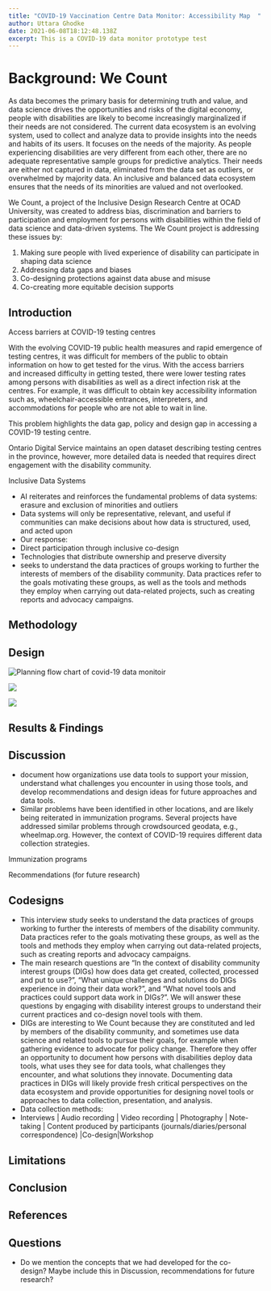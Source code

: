 ```yaml
---
title: "COVID-19 Vaccination Centre Data Monitor: Accessibility Map  "
author: Uttara Ghodke
date: 2021-06-08T18:12:48.138Z
excerpt: This is a COVID-19 data monitor prototype test
---
```

<!--StartFragment-->

# Background: We Count 

As data becomes the primary basis for determining truth and value, and data science drives the opportunities and risks of the digital economy, people with disabilities are likely to become increasingly marginalized if their needs are not considered. The current data ecosystem is an evolving system, used to collect and analyze data to provide insights into the needs and habits of its users. It focuses on the needs of the majority. As people experiencing disabilities are very different from each other, there are no adequate representative sample groups for predictive analytics. Their needs are either not captured in data, eliminated from the data set as outliers, or overwhelmed by majority data. An inclusive and balanced data ecosystem ensures that the needs of its minorities are valued and not overlooked. 

We Count, a project of the Inclusive Design Research Centre at OCAD University, was created to address bias, discrimination and barriers to participation and employment for persons with disabilities within the field of data science and data-driven systems. The We Count project is addressing these issues by: 

1. Making sure people with lived experience of disability can participate in shaping data science 
2. Addressing data gaps and biases 
3. Co-designing protections against data abuse and misuse 
4. Co-creating more equitable decision supports  

## Introduction 

Access barriers at COVID-19 testing centres​ 

With the evolving COVID-19 public health measures and rapid emergence of testing centres, it was difficult for members of the public to obtain information on how to get tested for the virus. With the access barriers and increased difficulty in getting tested, there were lower testing rates among persons with disabilities as well as a direct infection risk at the centres. For example, it was difficult to obtain key accessibility information such as, wheelchair-accessible entrances, interpreters, and accommodations for people who are not able to wait in line.  

This problem highlights the data gap, policy and design gap​ in accessing a COVID-19 testing centre.  

Ontario Digital Service maintains an open dataset describing testing centres in the province​, however, more detailed data is needed that requires direct engagement with the disability community. 

Inclusive Data Systems 

* AI reiterates and reinforces the fundamental problems of data systems: erasure and exclusion of minorities and outliers​ 
* Data systems will only be representative, relevant, and useful if communities can make decisions about how data is structured, used, and acted upon​ 
* Our response: ​ 
* Direct participation through inclusive co-design ​ 
* Technologies that distribute ownership and preserve diversity​ 
* seeks to understand the data practices of groups working to further the interests of members of the disability community. Data practices refer to the goals motivating these groups, as well as the tools and methods they employ when carrying out data-related projects, such as creating reports and advocacy campaigns. 

## Methodology 

## Design

![Planning flow chart of covid-19 data monitoir](/uploads/flowchart.jpeg "Planning flow chart of covid-19 data monitoir")

![](/uploads/data-monitor-landing-page.png)

![](/uploads/mobile-views-landing-page.png)

## Results & Findings 

## Discussion 

* document how organizations use data tools to support your mission, understand what challenges you encounter in using those tools, and develop recommendations and design ideas for future approaches and data tools. 
* Similar problems have been identified in other locations, and are likely being reiterated in immunization programs. Several projects have addressed similar problems through crowdsourced geodata, e.g., wheelmap.org​. However, the context of COVID-19 requires different data collection strategies​. 

Immunization programs 

Recommendations (for future research) 

## Codesigns 

* This interview study seeks to understand the data practices of groups working to further the interests of members of the disability community. Data practices refer to the goals motivating these groups, as well as the tools and methods they employ when carrying out data-related projects, such as creating reports and advocacy campaigns.  
* The main research questions are “In the context of disability community interest groups (DIGs) how does data get created, collected, processed and put to use?”, “What unique challenges and solutions do DIGs experience in doing their data work?”, and “What novel tools and practices could support data work in DIGs?”. We will answer these questions by engaging with disability interest groups to understand their current practices and co-design novel tools with them. 
* DIGs are interesting to We Count because they are constituted and led by members of the disability community, and sometimes use data science and related tools to pursue their goals, for example when gathering evidence to advocate for policy change. Therefore they offer an opportunity to document how persons with disabilities deploy data tools, what uses they see for data tools, what challenges they encounter, and what solutions they innovate. Documenting data practices in DIGs will likely provide fresh critical perspectives on the data ecosystem and provide opportunities for designing novel tools or approaches to data collection, presentation, and analysis. 
* Data collection methods:  
* Interviews | Audio recording | Video recording | Photography | Note-taking | Content produced by participants (journals/diaries/personal correspondence) |Co-design|Workshop 

## Limitations 

## Conclusion 

## References 

## Questions 

* Do we mention the concepts that we had developed for the co-design? Maybe include this in Discussion, recommendations for future research? 

<!--EndFragment-->